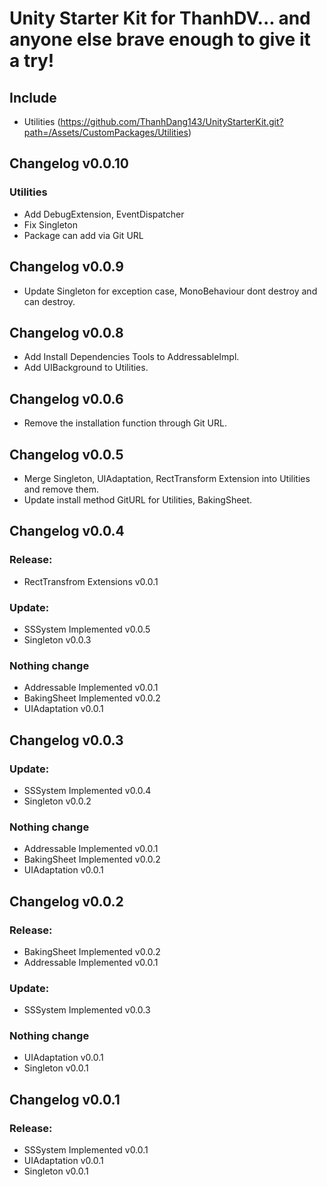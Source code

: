 # Unity Starter Kit for ThanhDV... and anyone else brave enough to give it a try!
## Include
- Utilities (https://github.com/ThanhDang143/UnityStarterKit.git?path=/Assets/CustomPackages/Utilities)

## Changelog v0.0.10
### Utilities
- Add DebugExtension, EventDispatcher
- Fix Singleton
- Package can add via Git URL

## Changelog v0.0.9
- Update Singleton for exception case, MonoBehaviour dont destroy and can destroy.

## Changelog v0.0.8
- Add Install Dependencies Tools to AddressableImpl.
- Add UIBackground to Utilities.

## Changelog v0.0.6
- Remove the installation function through Git URL.

## Changelog v0.0.5
- Merge Singleton, UIAdaptation, RectTransform Extension into Utilities and remove them.
- Update install method GitURL for Utilities, BakingSheet.

## Changelog v0.0.4
### Release:
- RectTransfrom Extensions v0.0.1
### Update:
- SSSystem Implemented v0.0.5
- Singleton v0.0.3
### Nothing change
- Addressable Implemented v0.0.1
- BakingSheet Implemented v0.0.2
- UIAdaptation v0.0.1

## Changelog v0.0.3
### Update:
- SSSystem Implemented v0.0.4
- Singleton v0.0.2
### Nothing change
- Addressable Implemented v0.0.1
- BakingSheet Implemented v0.0.2
- UIAdaptation v0.0.1

## Changelog v0.0.2
### Release:
- BakingSheet Implemented v0.0.2
- Addressable Implemented v0.0.1
### Update:
- SSSystem Implemented v0.0.3
### Nothing change
- UIAdaptation v0.0.1
- Singleton v0.0.1

## Changelog v0.0.1
### Release:
- SSSystem Implemented v0.0.1
- UIAdaptation v0.0.1
- Singleton v0.0.1